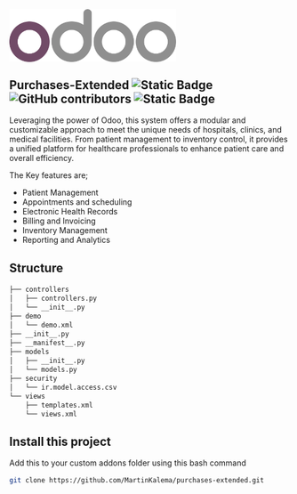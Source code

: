 <img align="center" alt="Coding" width="300" src="./odoo_logo.svg">

## Purchases-Extended  ![Static Badge](https://img.shields.io/badge/hospital_management-v1.0-blue?style=for-the-badge)  ![GitHub contributors](https://img.shields.io/github/contributors/MartinKalema/Hospital-Management-Odoo?style=for-the-badge&logo=github) ![Static Badge](https://img.shields.io/badge/Odoo_version-v16.0-neon?style=for-the-badge)

Leveraging the power of Odoo, this system offers a modular and customizable approach to meet the unique needs of hospitals, clinics, and medical facilities. From patient management to inventory control, it provides a unified platform for healthcare professionals to enhance patient care and overall efficiency.

The Key features are;
-  Patient Management
-  Appointments and scheduling
-  Electronic Health Records
-  Billing and Invoicing
-  Inventory Management
-  Reporting and Analytics

## Structure
```
├── controllers
│   ├── controllers.py
│   └── __init__.py
├── demo
│   └── demo.xml
├── __init__.py
├── __manifest__.py
├── models
│   ├── __init__.py
│   └── models.py
├── security
│   └── ir.model.access.csv
└── views
    ├── templates.xml
    └── views.xml
```
## Install this project
Add this to your custom addons folder using this bash command 
  ```bash
  git clone https://github.com/MartinKalema/purchases-extended.git
  ```

